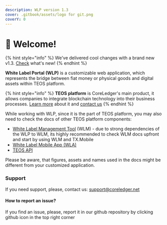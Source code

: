 ```yaml
---
description: WLP version 1.3
cover: .gitbook/assets/logo for git.png
coverY: 0
---
```


# 👋 Welcome!

{% hint style="info" %}
We've delivered cool changes with a brand new v1.3.  [Check](wlp-versions-and-changelog/version-1.3.md) what's new!
{% endhint %}

**White Label Portal (WLP)** is a customizable web application, which represents the bridge between fiat money or physical goods and digital assets within TEOS platform.&#x20;

{% hint style="info" %}
**TEOS platform** is CoreLedger's main product, it allows companies to integrate blockchain technology into their business processes. [Learn more](https://coreledger.net/teos/) about it and [contact us](https://coreledger.net/contact/)
{% endhint %}

While working with WLP, since it is the part of TEOS platform, you may also need to check the docs of other TEOS platform components:

* [White Label Management Tool](https://app.gitbook.com/o/ZaeNizhnU47lCcTSk7wB/s/tUL13xBnNCyueYnmUZV7/) (WLM) - due to strong dependencies of the WLP to WLM, its highly recommended to check WLM docs upfront and start by using WLM and TX.Mobile
* [White Label Mobile App (WLA)](https://app.gitbook.com/o/ZaeNizhnU47lCcTSk7wB/s/7Xg7iannH70Bvo1bfqMb/)
* [TEOS API](https://app.gitbook.com/o/ZaeNizhnU47lCcTSk7wB/s/-McAKJLTTEmlfBIFJ-85/)

Please be aware, that figures, assets and names used in the docs might be different from your customized application.&#x20;

### Support

If you need support, please, contact us: support@coreledger.net

#### How to report an issue?

If you find an issue, please, report it in our github repository by clicking github icon in the top right corner
